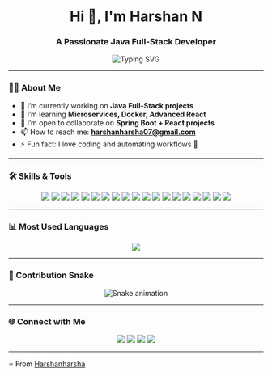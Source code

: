 <h1 align="center">Hi 👋, I'm Harshan N</h1>
<h3 align="center">A Passionate Java Full-Stack Developer</h3>

<!-- Typing effect -->
<p align="center">
  <img src="https://readme-typing-svg.herokuapp.com?font=Inter&size=22&duration=3000&pause=1000&color=22C1C3&center=true&vCenter=true&width=600&lines=Java+Full-Stack+Developer;Spring+Boot+%E2%80%A2+React+%E2%80%A2+MySQL;Always+Learning+%F0%9F%9A%80;Open+to+Collaboration" alt="Typing SVG" />
</p>

---

### 👨‍💻 About Me  
- 🔭 I’m currently working on **Java Full-Stack projects**  
- 🌱 I’m learning **Microservices, Docker, Advanced React**  
- 👯 I’m open to collaborate on **Spring Boot + React projects**  
- 📫 How to reach me: **harshanharsha07@gmail.com**  
- ⚡ Fun fact: I love coding and automating workflows 🚀  

---

### 🛠️ Skills & Tools  

<p align="center">
  <!-- Languages -->
  <img src="https://img.shields.io/badge/Java-ED8B00?style=for-the-badge&logo=java&logoColor=white"/>
  <img src="https://img.shields.io/badge/Python-3776AB?style=for-the-badge&logo=python&logoColor=white"/>
  <img src="https://img.shields.io/badge/C%2FC%2B%2B-00599C?style=for-the-badge&logo=c%2B%2B&logoColor=white"/>
  <img src="https://img.shields.io/badge/JavaScript-F7DF1E?style=for-the-badge&logo=javascript&logoColor=black"/>
  <img src="https://img.shields.io/badge/HTML5-E34F26?style=for-the-badge&logo=html5&logoColor=white"/>
  <img src="https://img.shields.io/badge/CSS3-1572B6?style=for-the-badge&logo=css3&logoColor=white"/>
  
  <!-- Java Technologies -->
  <img src="https://img.shields.io/badge/J2EE-007396?style=for-the-badge&logo=java&logoColor=white"/>
  <img src="https://img.shields.io/badge/JDBC-336791?style=for-the-badge&logo=databricks&logoColor=white"/>
  <img src="https://img.shields.io/badge/JSP-FF6C37?style=for-the-badge&logo=java&logoColor=white"/>
  <img src="https://img.shields.io/badge/Hibernate-59666C?style=for-the-badge&logo=hibernate&logoColor=white"/>
  <img src="https://img.shields.io/badge/Spring%20Boot-6DB33F?style=for-the-badge&logo=springboot&logoColor=white"/>
  
  <!-- Frameworks & Libraries -->
  <img src="https://img.shields.io/badge/React-61DAFB?style=for-the-badge&logo=react&logoColor=black"/>
  <img src="https://img.shields.io/badge/Node.js-339933?style=for-the-badge&logo=nodedotjs&logoColor=white"/>
  
  <!-- Tools & IDEs -->
  <img src="https://img.shields.io/badge/Git-F05032?style=for-the-badge&logo=git&logoColor=white"/>
  <img src="https://img.shields.io/badge/GitHub-181717?style=for-the-badge&logo=github&logoColor=white"/>
  <img src="https://img.shields.io/badge/VS%20Code-0078D4?style=for-the-badge&logo=visualstudiocode&logoColor=white"/>
  <img src="https://img.shields.io/badge/Eclipse-2C2255?style=for-the-badge&logo=eclipseide&logoColor=white"/>
  <img src="https://img.shields.io/badge/IntelliJ%20IDEA-000000?style=for-the-badge&logo=intellijidea&logoColor=white"/>
  <img src="https://img.shields.io/badge/Jupyter-FA0F00?style=for-the-badge&logo=jupyter&logoColor=white"/>
</p>

---

### 📊 Most Used Languages  

<p align="center">
  <img src="https://github-readme-stats.vercel.app/api/top-langs/?username=Harshanharsha&layout=compact&theme=radical" />
</p>

---

### 🐍 Contribution Snake  

<p align="center">
  <img src="https://github.com/Harshanharsha/Harshanharsha/blob/output/github-contribution-grid-snake.svg" alt="Snake animation" />
</p>

---

### 🌐 Connect with Me  

<p align="center">
  <a href="mailto:harshanharsha07@gmail.com"><img src="https://img.shields.io/badge/Email-D14836?style=for-the-badge&logo=gmail&logoColor=white"/></a>
  <a href="https://github.com/Harshanharsha"><img src="https://img.shields.io/badge/GitHub-181717?style=for-the-badge&logo=github&logoColor=white"/></a>
  <a href="https://linkedin.com/in/harshan-harsha-3858b6298"><img src="https://img.shields.io/badge/LinkedIn-0077B5?style=for-the-badge&logo=linkedin&logoColor=white"/></a>
  <a href="https://instagram.com/your-instagram"><img src="https://img.shields.io/badge/Instagram-E4405F?style=for-the-badge&logo=instagram&logoColor=white"/></a>
</p>

---

⭐️ From [Harshanharsha](https://github.com/Harshanharsha)
